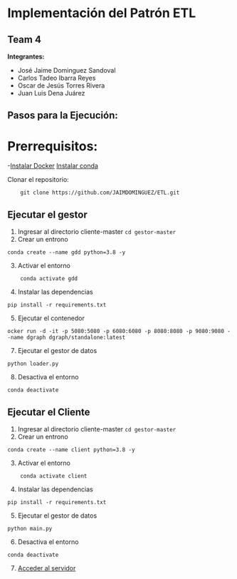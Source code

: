 # Implementación  del Patrón ETL
## Team 4
**Integrantes:**
- José Jaime Dominguez Sandoval
- Carlos Tadeo Ibarra Reyes
- Oscar de Jesús Torres Rivera
- Juan Luis Dena Juárez

## Pasos para la Ejecución:
# Prerrequisitos:
-[Instalar Docker](:https://www.docker.com/)
[Instalar conda](https://conda.io/projects/conda/en/latest/user-guide/install/index.html)

Clonar el repositorio:
```
	git clone https://github.com/JAIMDOMINGUEZ/ETL.git
```
## Ejecutar el gestor
1. Ingresar al directorio cliente-master
	`cd gestor-master`
2.  Crear un entrono 
```
conda create --name gdd python=3.8 -y
```
3. Activar el entorno
```
	conda activate gdd
```
4. Instalar las dependencias
```
pip install -r requirements.txt
```

5. Ejecutar el contenedor
```
ocker run -d -it -p 5080:5080 -p 6080:6080 -p 8080:8080 -p 9080:9080 --name dgraph dgraph/standalone:latest
```
7. Ejecutar el gestor de datos
```
python loader.py
```
8. Desactiva el entorno
```
conda deactivate
```
## Ejecutar el Cliente
1. Ingresar al directorio cliente-master
	`cd gestor-master`
2.  Crear un entrono 
```
conda create --name client python=3.8 -y
```
3. Activar el entorno
```
	conda activate client
```
4. Instalar las dependencias
```
pip install -r requirements.txt
```
5. Ejecutar el gestor de datos
```
python main.py
```
6. Desactiva el entorno
```
conda deactivate
```
7. [Acceder al servidor](http://localhost:5000/)
	
